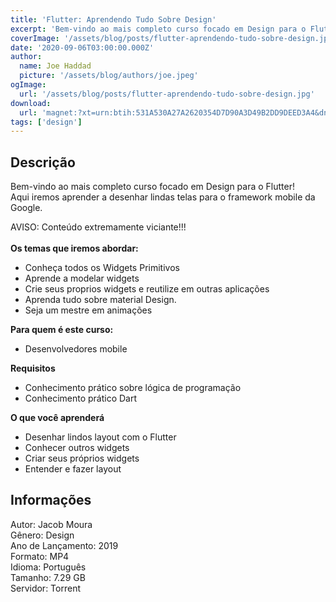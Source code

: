```yaml
---
title: 'Flutter: Aprendendo Tudo Sobre Design'
excerpt: 'Bem-vindo ao mais completo curso focado em Design para o Flutter! Aqui iremos aprender a desenhar lindas telas para o framework mobile da Google.  AVISO: Conteúdo extremamente viciante!!!   Os temas que iremos abordar:    Conheça todos os Widgets Pr'
coverImage: '/assets/blog/posts/flutter-aprendendo-tudo-sobre-design.jpg'
date: '2020-09-06T03:00:00.000Z'
author:
  name: Joe Haddad
  picture: '/assets/blog/authors/joe.jpeg'
ogImage:
  url: '/assets/blog/posts/flutter-aprendendo-tudo-sobre-design.jpg'
download:
  url: 'magnet:?xt=urn:btih:531A530A27A2620354D7D90A3D49B2DD9DEED3A4&dn=Udemy%20-%20Flutter%20-%20Aprendendo%20tudo%20sobre%20Design&tr=udp%3a%2f%2ftracker.openbittorrent.com%3a1337%2fannounce&tr=udp%3a%2f%2ftracker.opentrackr.org%3a1337%2fannounce'
tags: ['design']
---
```

<h2>Descrição</h2>
<p></p><p>Bem-vindo ao mais completo curso focado em Design para o Flutter!<br/>Aqui iremos aprender a desenhar lindas telas para o framework mobile da Google.</p><p>AVISO: Conteúdo extremamente viciante!!!<br/><br/><strong>Os temas que iremos abordar:</strong></p><ul><li>Conheça todos os Widgets Primitivos</li><li>Aprende a modelar widgets</li><li>Crie seus proprios widgets e reutilize em outras aplicações</li><li>Aprenda tudo sobre material Design.</li><li>Seja um mestre em animações</li></ul><p><strong>Para quem é este curso:</strong></p><ul><li>Desenvolvedores mobile</li></ul><p><strong>Requisitos</strong></p><ul><li>Conhecimento prático sobre lógica de programação</li><li>Conhecimento prático Dart</li></ul><p><strong>O que você aprenderá</strong></p><ul><li>Desenhar lindos layout com o Flutter</li><li>Conhecer outros widgets</li><li>Criar seus próprios widgets</li><li>Entender e fazer layout</li></ul><h2>Informações</h2><p>Autor: Jacob Moura<br/>Gênero: Design<br/>Ano de Lançamento: 2019<br/>Formato: MP4<br/>Idioma: Português<br/>Tamanho: 7.29 GB<br/>Servidor: Torrent</p>